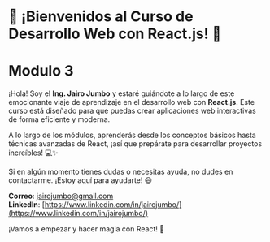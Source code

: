 # 👋 ¡Bienvenidos al Curso de Desarrollo Web con React.js! 🚀
# Modulo 3

¡Hola! Soy el **Ing. Jairo Jumbo** y estaré guiándote a lo largo de este emocionante viaje de aprendizaje en el desarrollo web con **React.js**. Este curso está diseñado para que puedas crear aplicaciones web interactivas de forma eficiente y moderna. 

A lo largo de los módulos, aprenderás desde los conceptos básicos hasta técnicas avanzadas de React, ¡así que prepárate para desarrollar proyectos increíbles! 💻✨

Si en algún momento tienes dudas o necesitas ayuda, no dudes en contactarme. ¡Estoy aquí para ayudarte! 😄

**Correo**: [jairojumbo@gmail.com](mailto:jairojumbo@gmail.com)  
**LinkedIn**: [https://www.linkedin.com/in/jairojumbo/](https://www.linkedin.com/in/jairojumbo/)

¡Vamos a empezar y hacer magia con React! 🎉
